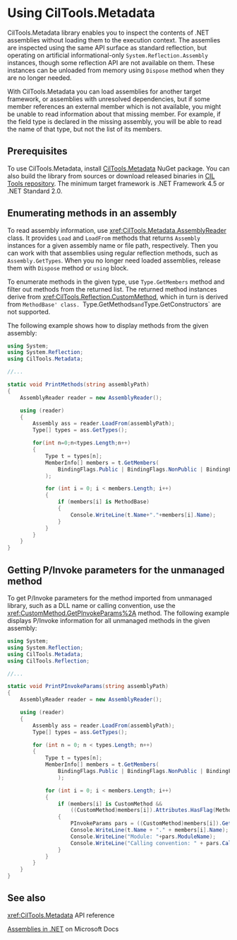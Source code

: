 # Using CilTools.Metadata

CilTools.Metadata library enables you to inspect the contents of .NET assemblies without loading them to the execution context. The assemlies are inspected using the same API surface as standard reflection, but operating on artificial informational-only `System.Reflection.Assembly` instances, though some reflection API are not available on them. These instances can be unloaded from memory using `Dispose` method when they are no longer needed.

With CilTools.Metadata you can load assemblies for another target framework, or assemblies with unresolved dependencies, but if some member references an external member which is not available, you might be unable to read information about that missing member. For example, if the field type is declared in the missing assembly, you will be able to read the name of that type, but not the list of its members.

## Prerequisites

To use CilTools.Metadata, install [CilTools.Metadata](https://www.nuget.org/packages/CilTools.Metadata/) NuGet package. You can also build the library from sources or download released binaries in [CIL Tools repository](https://github.com/MSDN-WhiteKnight/CilTools). The minimum target framework is .NET Framework 4.5 or .NET Standard 2.0.

## Enumerating methods in an assembly

To read assembly information, use <xref:CilTools.Metadata.AssemblyReader> class. It provides `Load` and `LoadFrom` methods that returns `Assembly` instances for a given assembly name or file path, respectively. Then you can work with that assemblies using regular reflection methods, such as `Assembly.GetTypes`. When you no longer need loaded assemblies, release them with `Dispose` method or `using` block.

To enumerate methods in the given type, use `Type.GetMembers` method and filter out methods from the returned list. The returned method instances derive from <xref:CilTools.Reflection.CustomMethod>, which in turn is derived from `MethodBase' class. `Type.GetMethods` and `Type.GetConstructors` are not supported.

The following example shows how to display methods from the given assembly:

```csharp
using System;
using System.Reflection;
using CilTools.Metadata;

//...

static void PrintMethods(string assemblyPath)
{
    AssemblyReader reader = new AssemblyReader();

    using (reader)
    {
        Assembly ass = reader.LoadFrom(assemblyPath);
        Type[] types = ass.GetTypes();

        for(int n=0;n<types.Length;n++)
        {
            Type t = types[n];
            MemberInfo[] members = t.GetMembers(
                BindingFlags.Public | BindingFlags.NonPublic | BindingFlags.Static | BindingFlags.Instance
            );

            for (int i = 0; i < members.Length; i++)
            {
                if (members[i] is MethodBase)
                {
                    Console.WriteLine(t.Name+"."+members[i].Name);
                }
            }
        }
    }
}

```

## Getting P/Invoke parameters for the unmanaged method

To get P/Invoke parameters for the method imported from unmanaged library, such as a DLL name or calling convention, use the <xref:CustomMethod.GetPInvokeParams%2A> method. The following example displays P/Invoke information for all unmanaged methods in the given assembly:

```csharp
using System;
using System.Reflection;
using CilTools.Metadata;
using CilTools.Reflection;

//...

static void PrintPInvokeParams(string assemblyPath)
{
    AssemblyReader reader = new AssemblyReader();

    using (reader)
    {
        Assembly ass = reader.LoadFrom(assemblyPath);
        Type[] types = ass.GetTypes();

        for (int n = 0; n < types.Length; n++)
        {
            Type t = types[n];
            MemberInfo[] members = t.GetMembers(
                BindingFlags.Public | BindingFlags.NonPublic | BindingFlags.Static | BindingFlags.Instance
                );

            for (int i = 0; i < members.Length; i++)
            {
                if (members[i] is CustomMethod &&
                    ((CustomMethod)members[i]).Attributes.HasFlag(MethodAttributes.PinvokeImpl))
                {
                    PInvokeParams pars = ((CustomMethod)members[i]).GetPInvokeParams();
                    Console.WriteLine(t.Name + "." + members[i].Name);
                    Console.WriteLine("Module: "+pars.ModuleName);
                    Console.WriteLine("Calling convention: " + pars.CallingConvention.ToString());        
                }
            }
        }
    }
}
```

## See also

<xref:CilTools.Metadata> API reference

[Assemblies in .NET](https://docs.microsoft.com/en-us/dotnet/standard/assembly/) on Microsoft Docs
